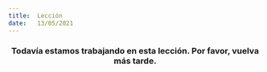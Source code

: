 ```yaml
---
title:  Lección
date:   13/05/2021
---
```


### <center>Todavía estamos trabajando en esta lección. Por favor, vuelva más tarde.</center>